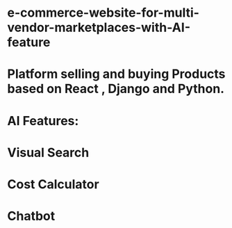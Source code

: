 # e-commerce-website-for-multi-vendor-marketplaces-with-AI-feature
# Platform selling and buying Products based on React , Django and Python. 
# AI Features:
# Visual Search
# Cost Calculator 
# Chatbot
